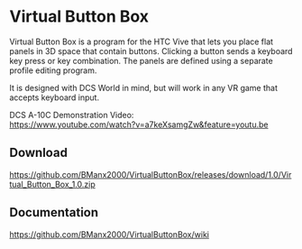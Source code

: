 # Virtual Button Box

Virtual Button Box is a program for the HTC Vive that lets you place flat panels in 3D space that contain buttons. Clicking a button sends a keyboard key press or key combination. The panels are defined using a separate profile editing program.

It is designed with DCS World in mind, but will work in any VR game that accepts keyboard input.

DCS A-10C Demonstration Video:  
https://www.youtube.com/watch?v=a7keXsamgZw&feature=youtu.be

## Download
https://github.com/BManx2000/VirtualButtonBox/releases/download/1.0/Virtual_Button_Box_1.0.zip

## Documentation
https://github.com/BManx2000/VirtualButtonBox/wiki

